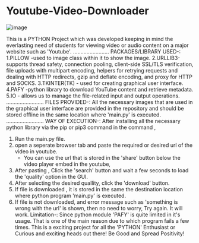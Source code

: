 # Youtube-Video-Downloader
![image](https://user-images.githubusercontent.com/67941954/156405524-5fcd6fe0-1400-4e60-bb43-d2f213341824.png)

This is a PYTHON Project which was developed keeping in mind the everlasting need of students for viewing video or audio content on a major website such as 'Youtube'.
........................
PACKAGES/LIBRARY USED-:
1.PILLOW -used to image class within it to show the image. 
2.URLLIB3-supports thread safety, connection pooling, client-side SSL/TLS verification, file uploads with multipart encoding, helpers for retrying requests and dealing with HTTP redirects, gzip and deflate encoding, and proxy for HTTP and SOCKS.
3.TKINTER(TK) - used for creating graphical user interface.
4.PAFY -python library to download YouTube content and retrieve metadata.
5.IO - allows us to manage the file-related input and output operations.
.........................
FILES PROVIDED-:
All the necessary images that are used in the graphical user interface are provided in the repository and should be stored offline in the same location where 'main.py' is executed.
.........................
WAY OF EXECUTION-:
After installing all the necessary python library via the pip or pip3 command in the command ,
1. Run the main.py file.
2. open a seperate browser tab and paste the required or desired url of the video in youtube.
    - You can use the url that is stored in the 'share' button below the video player embed in the youtube,
3. After pasting , Click the 'search' button and wait a few seconds to load the 'quality' option in the GUI.
4. After selecting the desired quallity, click the 'download' button.
5. If file is downloaded , it is stored in the same the destination location where python program 'main.py' is executed.
6. If file is not downloaded, and error message such as 'something is wrong with the url' is shown, then no need to worry, Try again. It will work.
Limitation-:
Since python module 'PAFY' is quite limited in it's usage. That is one of the main reason due to which program fails a few times.
This is a exciting project for all the 'PYTHON' Enthusiast or Curious and exciting heads out there!
Be Good and Spread Positivity!
